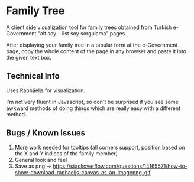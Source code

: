 # Family Tree

A client side visualization tool for family trees obtained from Turkish e-Government "alt soy - üst soy sorgulama" pages.

After displaying your family tree in a tabular form at the e-Government page, copy the whole content of the page in any browser and paste it into the given text box.

## Technical Info

Uses Raphäeljs for visualization. 

I'm not very fluent in Javascript, so don't be surprised if you see some awkward methods of doing things which are really easy with a different method.

## Bugs / Known Issues 

1. More work needed for tooltips (all corners support, position based on the X and Y indices of the family member)
2. General look and feel
3. Save as png &rarr; <https://stackoverflow.com/questions/14165571/how-to-show-download-raphaeljs-canvas-as-an-imagepng-gif>
